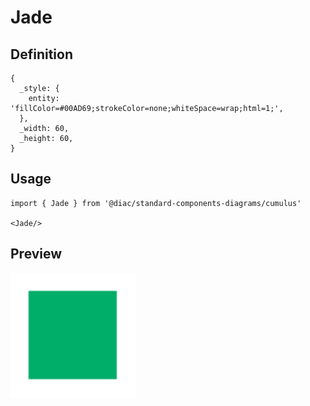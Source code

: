 # Jade

## Definition

```
{
  _style: { 
    entity: 'fillColor=#00AD69;strokeColor=none;whiteSpace=wrap;html=1;',
  },
  _width: 60,
  _height: 60,
}
```

## Usage

```
import { Jade } from '@diac/standard-components-diagrams/cumulus'

<Jade/>
```

## Preview

<img src="./jade.png" width="200"/>
